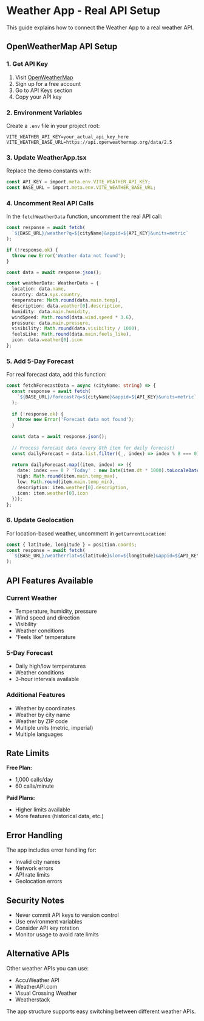 # Weather App - Real API Setup

This guide explains how to connect the Weather App to a real weather API.

## OpenWeatherMap API Setup

### 1. Get API Key
1. Visit [OpenWeatherMap](https://openweathermap.org/api)
2. Sign up for a free account
3. Go to API Keys section
4. Copy your API key

### 2. Environment Variables
Create a `.env` file in your project root:

```env
VITE_WEATHER_API_KEY=your_actual_api_key_here
VITE_WEATHER_BASE_URL=https://api.openweathermap.org/data/2.5
```

### 3. Update WeatherApp.tsx

Replace the demo constants with:

```typescript
const API_KEY = import.meta.env.VITE_WEATHER_API_KEY;
const BASE_URL = import.meta.env.VITE_WEATHER_BASE_URL;
```

### 4. Uncomment Real API Calls

In the `fetchWeatherData` function, uncomment the real API call:

```typescript
const response = await fetch(
  `${BASE_URL}/weather?q=${cityName}&appid=${API_KEY}&units=metric`
);

if (!response.ok) {
  throw new Error('Weather data not found');
}

const data = await response.json();

const weatherData: WeatherData = {
  location: data.name,
  country: data.sys.country,
  temperature: Math.round(data.main.temp),
  description: data.weather[0].description,
  humidity: data.main.humidity,
  windSpeed: Math.round(data.wind.speed * 3.6),
  pressure: data.main.pressure,
  visibility: Math.round(data.visibility / 1000),
  feelsLike: Math.round(data.main.feels_like),
  icon: data.weather[0].icon
};
```

### 5. Add 5-Day Forecast

For real forecast data, add this function:

```typescript
const fetchForecastData = async (cityName: string) => {
  const response = await fetch(
    `${BASE_URL}/forecast?q=${cityName}&appid=${API_KEY}&units=metric`
  );
  
  if (!response.ok) {
    throw new Error('Forecast data not found');
  }
  
  const data = await response.json();
  
  // Process forecast data (every 8th item for daily forecast)
  const dailyForecast = data.list.filter((_, index) => index % 8 === 0).slice(0, 5);
  
  return dailyForecast.map((item, index) => ({
    date: index === 0 ? 'Today' : new Date(item.dt * 1000).toLocaleDateString('en', { weekday: 'short' }),
    high: Math.round(item.main.temp_max),
    low: Math.round(item.main.temp_min),
    description: item.weather[0].description,
    icon: item.weather[0].icon
  }));
};
```

### 6. Update Geolocation

For location-based weather, uncomment in `getCurrentLocation`:

```typescript
const { latitude, longitude } = position.coords;
const response = await fetch(
  `${BASE_URL}/weather?lat=${latitude}&lon=${longitude}&appid=${API_KEY}&units=metric`
);
```

## API Features Available

### Current Weather
- Temperature, humidity, pressure
- Wind speed and direction
- Visibility
- Weather conditions
- "Feels like" temperature

### 5-Day Forecast
- Daily high/low temperatures
- Weather conditions
- 3-hour intervals available

### Additional Features
- Weather by coordinates
- Weather by city name
- Weather by ZIP code
- Multiple units (metric, imperial)
- Multiple languages

## Rate Limits

**Free Plan:**
- 1,000 calls/day
- 60 calls/minute

**Paid Plans:**
- Higher limits available
- More features (historical data, etc.)

## Error Handling

The app includes error handling for:
- Invalid city names
- Network errors
- API rate limits
- Geolocation errors

## Security Notes

- Never commit API keys to version control
- Use environment variables
- Consider API key rotation
- Monitor usage to avoid rate limits

## Alternative APIs

Other weather APIs you can use:
- AccuWeather API
- WeatherAPI.com
- Visual Crossing Weather
- Weatherstack

The app structure supports easy switching between different weather APIs.
